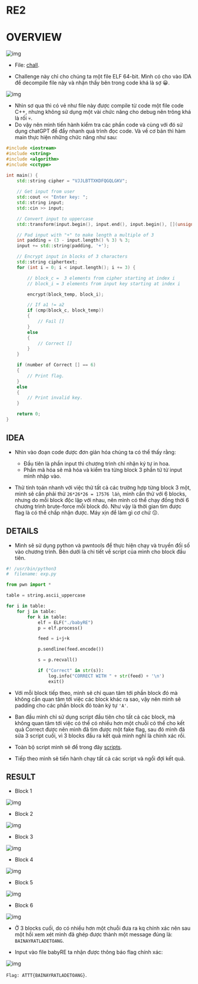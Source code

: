 # RE2

# OVERVIEW

![img](./assets/overview.png)

- File: [chall](./chall/babyRE).

- Challenge này chỉ cho chúng ta một file ELF 64-bit. Mình có cho vào IDA để decompile file này và nhận thấy bên trong code khá là sợ :grinning:.

![img](./assets/main_1.png)

- Nhìn sơ qua thì có vẻ như file này được compile từ code một file code C++, nhưng không sử dụng một vài chức năng cho debug nên trông khá là rối :skull:.
- Do vậy nên mình tiến hành kiểm tra các phần code và cùng với đó sử dụng chatGPT để đẩy nhanh quá trình đọc code. Và về cơ bản thì hàm main thực hiện những chức năng như sau:

```Cpp
#include <iostream>
#include <string>
#include <algorithm>
#include <cctype>

int main() {
    std::string cipher = "VJJLBTTXKDFQGQLGKV";
    
    // Get input from user
    std::cout << "Enter key: ";
    std::string input;
    std::cin >> input;

    // Convert input to uppercase
    std::transform(input.begin(), input.end(), input.begin(), [](unsigned char c){ return std::toupper(c); });

    // Pad input with "+" to make length a multiple of 3
    int padding = (3 - input.length() % 3) % 3;
    input += std::string(padding, '+');

    // Encrypt input in blocks of 3 characters
    std::string ciphertext;
    for (int i = 0; i < input.length(); i += 3) {

        // block_c =  3 elements from cipher starting at index i 
        // block_i = 3 elements from input key starting at index i

        encrypt(block_temp, block_i);

        // If a1 != a2
        if (cmp(block_c, block_temp))
        {
            // Fail []
        }
        else
        {
            // Correct []
        }
    }

    if (number of Correct [] == 6)
    {
        // Print flag.
    }
    else
    {
        // Print invalid key.
    }

    return 0;
}
```

## IDEA 

- Nhìn vào đoạn code được đơn giản hóa chúng ta có thể thấy rằng:
    + Đầu tiên là phần input thì chương trình chỉ nhận ký tự in hoa.
    + Phần mã hóa sẽ mã hóa và kiểm tra từng block 3 phần tử từ input mình nhập vào.

- Thử tính toán nhanh với việc thử tất cả các trường hợp từng block 3 một, mình sẽ cần phải thử `26*26*26 = 17576 lần`, mình cần thử với 6 blocks, nhưng do mỗi block độc lập với nhau, nên mình có thể chạy đồng thời 6 chương trình brute-force mỗi block đó. Như vậy là thời gian tìm được flag là có thể chấp nhận được. Máy xịn để làm gì cơ chứ :kissing:.

## DETAILS

- Mình sẽ sử dụng python và pwntools để thực hiện chạy và truyền đối số vào chương trình. Bên dưới là chi tiết về script của mình cho block đầu tiên.

```python
#! /usr/bin/python3
#  filename: exp.py

from pwn import *

table = string.ascii_uppercase

for i in table:
    for j in table:
        for k in table:
            elf = ELF("./babyRE")
            p = elf.process()

            feed = i+j+k

            p.sendline(feed.encode())

            s = p.recvall()

            if ("Correct" in str(s)):
                log.info("CORRECT WITH " + str(feed) + '\n')
                exit()
```
- Với mỗi block tiếp theo, mình sẽ chỉ quan tâm tới phần block đó mà không cần quan tâm tới việc các block khác ra sao, vậy nên mình sẽ padding cho các phần block đó toàn ký tự `'A'`.

- Ban đầu mình chỉ sử dụng script đầu tiên cho tất cả các block, mà không quan tâm tới việc có thể có nhiều hơn một chuỗi có thể cho kết quả Correct được nên mình đã tìm được một fake flag, sau đó mình đã sửa 3 script cuối, vì 3 blocks đầu ra kết quả mình nghĩ là chính xác rồi.

- Toàn bộ script mình sẽ để trong đây [scripts](./scripts/).

- Tiếp theo mình sẽ tiến hành chạy tất cả các script và ngồi đợi kết quả.

## RESULT

- Block 1

![img](./assets/1.png)

- Block 2

![img](./assets/2.png)

- Block 3

![img](./assets/3.png)

- Block 4

![img](./assets/4.png)

- Block 5

![img](./assets/5.png)

- Block 6

![img](./assets/6.png)

- Ở 3 blocks cuối, do có nhiều hơn một chuỗi đưa ra kq chính xác nên sau một hồi xem xét mình đã ghép được thành một message đúng là: `BAINAYRATLADETOANG`. 

- Input vào file babyRE ta nhận được thông báo flag chính xác:

![img](./assets/flag.png)

`Flag: ATTT{BAINAYRATLADETOANG}`.